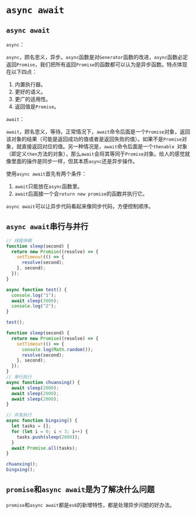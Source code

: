 # `async await`

## `async await`

`async`：

`async`，顾名思义，异步。`async`函数是对`Generator`函数的改进，`async`函数必定返回`Promise`，我们把所有返回`Promise`的函数都可以认为是异步函数。特点体现在以下四点：

1. 内置执行器。
2. 更好的语义。
3. 更广的适用性。
4. 返回值是`Promise`。

`await`：

`await`，顾名思义，等待。正常情况下，`await`命令后面是一个`Promise`对象，返回该对象的结果（可能是返回成功的值或者是返回失败的值）。如果不是`Promise`对象，就直接返回对应的值。另一种情况是，`await`命令后面是一个`thenable `对象（即定义`then`方法的对象），那么`await`会将其等同于`Promise`对象。给人的感觉就像里面的操作是同步一样，但其本质`async`还是异步操作。

使用`async await`首先有两个条件：

1. `await`只能放在`async`函数里。
2. `await`后面接一个会`return new promise`的函数并执行它。

`async await`可以让异步代码看起来像同步代码，方便控制顺序。

## `async await`串行与并行

```js
// 线程休眠
function sleep(second) {
  return new Promise((resolve) => {
    setTimeout(() => {
      resolve(second);
    }, second);
  });
}

async function test() {
  console.log("1");
  await sleep(3000);
  console.log("2");
}

test();
```

```js
function sleep(second) {
  return new Promise((resolve) => {
    setTimeout(() => {
      console.log(Math.random());
      resolve(second);
    }, second);
  });
}
// 串行执行
async function chuanxing() {
  await sleep(2000);
  await sleep(2000);
  await sleep(2000);
}

// 并发执行
async function bingxing() {
  let tasks = [];
  for (let i = 0; i < 3; i++) {
    tasks.push(sleep(2000));
  }
  await Promise.all(tasks);
}

chuanxing();
bingxing();
```

## `promise`和`async await`是为了解决什么问题

`promise`和`async await`都是`es6`的新增特性，都是处理异步问题的好办法。
